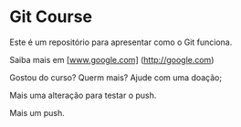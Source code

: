 # Git Course

Este é um repositório para apresentar como o Git funciona.

Saiba mais em [www.google.com] (http://google.com)

Gostou do curso? Querm mais? Ajude com uma doação;

Mais uma alteração para testar o push.

Mais um push.
